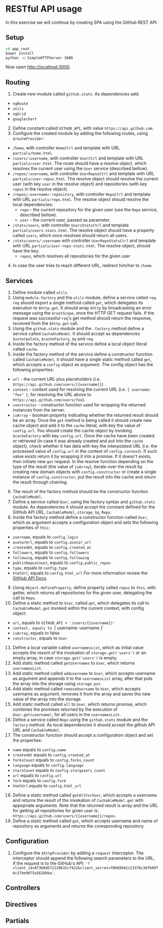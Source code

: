 # RESTful API usage

In this exercise we will continue by creating SPA using the GitHub REST API.

## Setup

```bash
cd app_root
bower install
python -m SimpleHTTPServer 3000
```

Now open [http://localhost:3000](http://localhost:3000).


## Routing

1. Create new module called `github.stats`. As dependencies add:
  - `ngRoute`
  - `utils`
  - `ngGrid`
  - `googlechart`
2. Define constant called `GITHUB_API`, with value `https://api.github.com`.
3. Configure the created module by adding the following routes, using `$routeProvider`:
  - `/home`, with controller `HomeCtrl` and template with URL `partials/home.html`.
  - `/users/:username`, with controller `UserCtrl` and template with URL `partials/user.html`. The route should have a resolve object, which resolves the current user using the `User` service (described bellow).
  - `/repos/:username`, with controller `UserReposCtrl` and template with URL `partials/user-repos.html`. The resolve object should resolve the current user (with key `user` in the resolve object) and repositories (with key `repos` in the resolve object).
  - `/repos/:username/:repository`, with controller `RepoCtrl` and template with URL `partials/repo.html`. The resolve object should resolve the local dependencies:
    - `repo` - the current repository for the given user (use the `Repo` service, described bellow).
    - `user` - the current user, passed as parameter.
  - `/stats/users`, with controller `UsersStatsCtrl` and template `partials/users-stats.html`. The resolve object should have a property called `users`, which once resolved should return all users.
  - `/stats/users/:username` with controller `UserRepoStatsCtrl` and template with URL `partials/user-repo-stats.html`. The resolve object, should have the key:
    - `repos`, which resolves all repositories for the given user
4. In case the user tries to reach different URL, redirect him/her to `/home`.

## Services

1. Define module called `utils`.
2. Using `module.factory` and the `utils` module, define a service called `req`. `req` should export a single method called `get`, which delegates its execution to `$http.get`. It should wrap `$http` by broadcasting an error message using the `$rootScope`, once the HTTP GET request fails. If the request was successful `req`'s get method should return the response, received from the `$http.get` call. 
3. Using the `github.stats` module and the `.factory` method define a service called `CachableModel`. It should accept as dependencies `$interpolate`, `$cacheFactory`, `$q` and `req`.
4. Inside the factory method of the service define a local object literal called `cache`.
5. Inside the factory method of the service define a constructor function called `CachableModel`, it should have a single static method called `get`, which accepts a `config` object as argument. The config object has the following properties:
  - `url` - the current URL plus placeholders (i.e. `https://api.github.com/users/{{username}}`)
  - `context` - context used for resolving the current URL (i.e. `{ username: "foo" }`, for resolving the URL above to `https://api.github.com/users/foo`).
  - `constructor` - constructor function used for wrapping the returned instances from the server.
  - `isArray` - boolean property indicating whether the returned result should be an array.
Once the `get` method is being called it should create new cache object and add it to the `cache` literal, with key the value of `config.url`. You should create the cache object by invoking `$cacheFactory` with key `config.url`. Once the cache have been created or retrieved (in case it was already created and put into the `cache` object), check whether it has data with key the interpolated URL (i.e. the processed value of `config.url` in the context of `config.context`). If such value exists return it by wrapping it into a promise. If it doesn't exists, then initiate new `get` request. In the resolve function depending on the type of the result (the value of `isArray`), iterate over the result by creating new domain objects with `config.constructor` or create a single instance of `config.constructor`, put the result into the cache and return the result through chaining.
6. The result of the factory method should be the constructor function `CachableModel`.
7. Define a service called `User`, using the factory syntax and `github.stats` module. As dependencies it should accept the constant defined for the GitHub API URL, `CachableModel`, `storage`, `$q`, `Repo`.
8. Inside the factory method define a constructor function called `User`, which as argument accepts a configuration object and sets the following properties of `this`:
  - `username`, equals to `config.login`
  - `avatarUrl`, equals to `config.avatar_url`
  - `createdAt`, equals to `config.created_at`
  - `followers`, equals to `config.followers`
  - `following`, equals to `config.following`
  - `publicReposCount`, equals to `config.public_repos`
  - `type`, equals to `config.type`
  - `htmlUrl`, equals to `config.html_url`
For more information review the [GitHub API Docs](https://developer.github.com/v3/).
9. Using `Object.defineProperty`, define property called `repos` to `this`, with getter, which returns all repositories for the given user, delegating the call to `Repo`.
10. Define a static method to `User`, called `get`, which delegates its call to `CachableModel.get` invoked within the current context, with config object:
  - `url`, equals to `GITHUB_API + '/users/{{username}}'`
  - `context, equals to `{ username: username }`
  - `isArray`, equals to false
  - `constructor`, equals to `User`
11. Define a local variable called `usernamesList`, which as initial value accepts the resunt of the invokation of `storage.get('users')` or an empty array, in case `storage.get('users')` is empty.
12. Add static method called `getUsernames` to `User`, which returns `usernamesList`.
13. Add static method called `addusername` to `User`, which accepts username as argument and appends it to the `usernamesList` array, after that puts the array into the storage using `storage.put`.
14. Add static method called `removeUsername` to `User`, which accepts username as argument, removes it from the array and saves the new value of the array into the storage.
15. Add static method called `all` to `User`, which returns promise, which combines the promises returned by the execution of `User.get(username)`, for all users in the `usernamesList`.
16. Define a service called `Repo` using the `github.stats` module and the `factory` method. As local dependencies it should accept the github API URL and `CachableModel`.
17. The constructor function should accept a configuration object and set the properties:
  - `name` equals to `config.name`
  - `createdAt` equals to `config.created_at`
  - `forksCount` equals to `config.forks_count`
  - `language` equals to `config.language`
  - `starsCount` equals to `config.stargazers_count`
  - `url` equals to `config.url`
  - `fork` equals to `config.fork`
  - `htmlUrl` equals to `config.html_url`
18. Define a static method called `getAllForUser`, which accepts a username and returns the result of the invokation of `CachableModel.get` with appopriate arguments. Note that the returned result is array and the URL for getting all repositories for given user is: `https://api.github.com/users/{{username}}/repos`.
19. Define a static method called `get`, which accepts username and name of repository as arguments and returns the coresponding repository.


## Configuration

1. Configure the `$httpProvider` by adding a `request` interceptor. The interceptor should append the following search parameters to the URL, if the request is to the GitHub's API: `'?client_id=8f3b8d572129632cf422&client_secret=f0669941c23378c30fb89f6c37be9075a5628bba'`.

## Controllers


## Directives


## Partials


